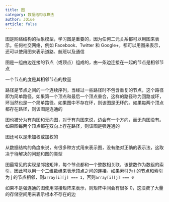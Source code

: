 ```yaml
---
title: 图
category: 数据结构与算法
author: JQiue
article: false
---
```


图是网络结构的抽象模型，学习图是重要的，因为任何二元关系都可以用图来表示。任何社交网络，例如 Facebook、Twitter 和 Google+，都可以用图来表示，还可以使用图来表示道路、航班以及通信

图是一组由边连接的节点（或顶点）组成的，由一条边连接在一起的节点是相邻节点

一个节点的度是其相邻节点的数量

路径是节点之间的一个连续序列，当经过一些路径时不包含重复的节点，这个路径即为简单路径。如果第一个顶点和最后一个顶点重合，这样的路径称为回路或环，环当然也是一个简单路径。如果图中不存在环，则该图是无环的。如果每两个顶点都存在路径，则该图是连通的

图也被分为有向图和无向图，对于有向图来说，边会有一个方向，而无向图没有。如果图每两个顶点都在双向上存在路径，则该图是强连通的

图还可以是未加权或加权的

从数据结构的角度来说，有很多种方式用来表示图，没有绝对正确的表示法，这取决于待解决的问题和图的类型

图最常见的实现是邻接矩阵，每个节点都和一个整数相关联，该整数作为数组的索引，因此可以用一个二维数组来表示顶点之间的连接。如果索引为 i 的节点和索引为 j 的节点相邻，则`array[i][j] === 1`，否则`array[i][j] === 0`

如果不是强连通的图使用邻接矩阵来表示，则矩阵中间会有很多 0，这浪费了大量的存储空间用来表示根本不存在的边

<!-- to be updated -->
